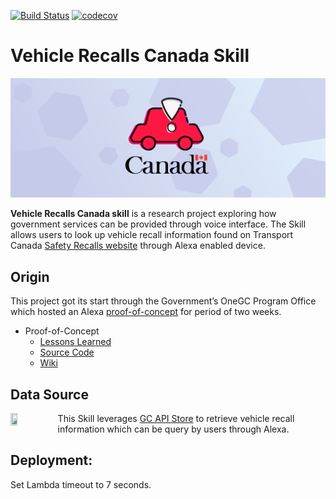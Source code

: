 [![Build Status](https://travis-ci.org/tc-ca/alexa-gc-recalls.svg?branch=master)](https://travis-ci.org/tc-ca/alexa-gc-recalls)
 [![codecov](https://codecov.io/gh/tc-ca/alexa-gc-recalls/branch/master/graph/badge.svg)](https://codecov.io/gh/tc-ca/alexa-gc-recalls/)


#  Vehicle Recalls Canada Skill
![image of skill icon](/images/banner-github-01.png)


**Vehicle Recalls Canada skill** is a research project exploring how government services can be provided through voice interface. 
The Skill allows users to look up vehicle recall information found on Transport Canada [Safety Recalls website](http://wwwapps.tc.gc.ca/Saf-Sec-Sur/7/VRDB-BDRV/search-recherche/menu.aspx?lang=eng) through Alexa enabled device.


## Origin

This project got its start through the Government’s OneGC Program Office which hosted an Alexa [proof-of-concept](https://www.youtube.com/watch?v=jkA7NmMNpl4) for period of two weeks.
* Proof-of-Concept
  * [Lessons Learned](https://wiki.gccollab.ca/Lessons_learned_-_OneGC_Alexa_Proof-of-Concept)
  * [Source Code](https://github.com/canada-ca/alexapoc-vdpalexa)
  * [Wiki ](https://github.com/canada-ca/alexapoc-vdpalexa/wiki)


## Data Source

<img align="left" width="15%" height="15%" src="https://api.canada.ca/sites/api-store-drupal-prod.apps.prod.openshift.ised-isde.canada.ca/files/2019-02/api-logo.png">

This Skill leverages [GC API Store](https://api.canada.ca/en/homepage) to retrieve vehicle recall information which can be query by users through Alexa. 


## Deployment:
Set Lambda timeout to 7 seconds. 
